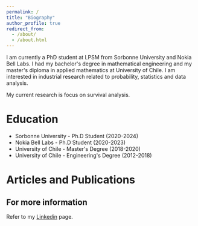 ```yaml
---
permalink: /
title: "Biography"
author_profile: true
redirect_from: 
  - /about/
  - /about.html
---
```


I am currently a PhD student at LPSM from Sorbonne University and Nokia Bell Labs. I had my bachelor's degree in mathematical engineering and my master's diploma in applied mathematics at University of Chile. I am interested in industrial research related to probability, statistics and data analysis.

My current research is focus on survival analysis. 


Education
======

* Sorbonne University - Ph.D Student (2020-2024)
* Nokia Bell Labs - Ph.D Student (2020-2023)
* University of Chile - Master's Degree (2018-2020)
* University of Chile - Engineering's Degree (2012-2018)


Articles and Publications
======


For more information
------
Refer to my [Linkedin](https://www.linkedin.com/in/camferna) page.

